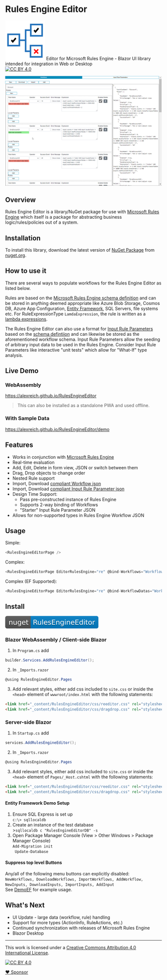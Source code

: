 # Rules Engine Editor
![RulesEngineEditor](content/RulesEngineEditor.svg)
Editor for Microsoft Rules Engine - Blazor UI library intended for integration in Web or Desktop  
[![CC BY 4.0][cc-by-shield]][cc-by]

![Animation of Rules Engine Editor Demo](content/RulesEngineEditor.gif)

## Overview

Rules Engine Editor is a library/NuGet package for use with [Microsoft Rules Engine](https://github.com/microsoft/RulesEngine) which itself is a package for abstracting business logic/rules/policies out of a system.

## Installation

To install this library, download the latest version of [NuGet Package](https://www.nuget.org/packages/RulesEngineEditor/) from [nuget.org](https://www.nuget.org/).  

## How to use it

There are several ways to populate workflows for the Rules Engine Editor as listed below.

Rules are based on the [Microsoft Rules Engine schema definition](https://github.com/microsoft/RulesEngine/blob/main/schema/workflow-schema.json) and can be stored in anything deemed appropriate like Azure Blob Storage, Cosmos DB, Azure App Configuration, [Entity Framework](https://github.com/microsoft/RulesEngine#entity-framework), SQL Servers, file systems etc. For RuleExpressionType `LamdaExpression`, the rule is written as a [lambda expressions](https://docs.microsoft.com/en-us/dotnet/csharp/programming-guide/statements-expressions-operators/lambda-expressions).

The Rules Engine Editor can also use a format for [Input Rule Parameters](https://github.com/microsoft/RulesEngine/wiki/Getting-Started#ruleparameter) based on the [schema defintiion](schema/inputRuleParameter-schema.json) and can likewise be stored as the aforementioned workflow schema. Input Rule Parameters allow the seeding of arbitrary input data to be used in the Rules Engine. Consider Input Rule Parameters like interactive "unit tests" which allow for "What-If" type analysis.


## Live Demo

### WebAssembly
https://alexreich.github.io/RulesEngineEditor  
> This can also be installed as a standalone PWA and used offline.

### With Sample Data
https://alexreich.github.io/RulesEngineEditor/demo

## Features
* Works in conjunction with [Microsoft Rules Engine](https://github.com/microsoft/RulesEngine)
* Real-time evaluation
* Add, Edit, Delete in form view, JSON or switch between them
* Drag, Drop objects to change order
* Nested Rule support
* Import, Download [compliant Workflow json](https://github.com/microsoft/RulesEngine/blob/main/schema/workflowRules-schema.json)
* Import, Download [compliant Input Rule Parameter json](schema/inputRuleParameter-schema.json)
* Design Time Support:
  * Pass pre-constructed instance of Rules Engine
  * Supports 2-way binding of Workflows
  * "Starter" Input Rule Parameter JSON
* Allows for non-supported types in Rules Engine Workflow JSON

## Usage
Simple:  
```csharp 
<RulesEngineEditorPage />
```
Complex:
```csharp 
<RulesEngineEditorPage EditorRulesEngine="re" @bind-Workflows="Workflows" InputJSON="@Inputs" />
```

Complex (EF Supported):
```csharp 
<RulesEngineEditorPage EditorRulesEngine="re" @bind-WorkflowDatas="WorkflowDatas" InputJSON="@Inputs" />
```

## Install

[![NuGet](content/nuget-RulesEngineEditor-blue.svg)](https://www.nuget.org/packages/RulesEngineEditor/)

### Blazor WebAssembly / Client-side Blazor

1. In `Program.cs` add
```csharp 
builder.Services.AddRulesEngineEditor();
```
2. In `_Imports.razor`
```csharp
@using RulesEngineEditor.Pages
```
3. Add relevant styles, either add css included to `site.css` or inside the `<head>` element of `wwwroot/index.html` with the following statements:
```html
<link href="_content/RulesEngineEditor/css/reeditor.css" rel="stylesheet" />
<link href="_content/RulesEngineEditor/css/dragdrop.css" rel="stylesheet" />
```
 

### Server-side Blazor

1. In `Startup.cs` add
```csharp
services.AddRulesEngineEditor();
```
2. In `_Imports.razor`
```csharp
@using RulesEngineEditor.Pages
```
3. Add relevant styles, either add css included to `site.css` or inside the `<head>` element of `Pages/_Host.cshtml` with the following statements:
```html
<link href="_content/RulesEngineEditor/css/reeditor.css" rel="stylesheet" />
<link href="_content/RulesEngineEditor/css/dragdrop.css" rel="stylesheet" />
```

#### Entity Framework Demo Setup
1. Ensure SQL Express is set up<br>`c:\> sqllocaldb`
3. Create an instance of the test database<br>>`sqllocaldb c "RulesEngineEditorDB" -s`
3. Open Package Manager Console (View > Other Windows > Package Manager Console)<br>`Add-Migration init`<br>`
Update-Database`

#### Suppress top level Buttons
Any/all of the following menu buttons can explicitly disabled:  
`NewWorkflows, DownloadWorkflows, ImportWorkflows, AddWorkflow, NewInputs, DownloadInputs, ImportInputs, AddInput`  
See [DemoEF](https://raw.githubusercontent.com/alexreich/RulesEngineEditor/main/demo/RulesEngineEditorServer/Pages/DemoEF.razor) for example usage.

## What's Next
* UI Update - large data (workflow, rule) handling
* Support for more types (ActionInfo, RuleActions, etc.)
* Continued synchronization with releases of Microsoft Rules Engine
* Blazor Desktop
***
This work is licensed under a
[Creative Commons Attribution 4.0 International License][cc-by].

[![CC BY 4.0][cc-by-image]][cc-by]

[cc-by]: http://creativecommons.org/licenses/by/4.0/
[cc-by-image]: https://i.creativecommons.org/l/by/4.0/88x31.png
[cc-by-shield]: https://img.shields.io/badge/License-CC%20BY%204.0-lightgrey.svg

[:heart: Sponsor](https://github.com/sponsors/alexreich)
